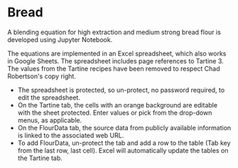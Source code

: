 # Bread

A blending equation for high extraction and medium strong bread flour is
developed using Jupyter Notebook.

The equations are implemented in an Excel spreadsheet, which also works in
Google Sheets. The spreadsheet includes page references to Tartine 3. The
values from the Tartine recipes have been removed to respect Chad Robertson's
copy right.

- The spreadsheet is protected, so un-protect, no password required, to edit
  the spreadsheet.
- On the Tartine tab, the cells with an orange background are editable with the
  sheet protected. Enter values or pick from the drop-down menus, as
  applicable.
- On the FlourData tab, the source data from publicly available information is
  linked to the associated web URL.
- To add FlourData, un-protect the tab and add a row to the table (Tab key from
  the last row, last cell). Excel will automatically update the tables on the
  Tartine tab.
